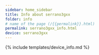 ```yaml
---
sidebar: home_sidebar
title: Info about serrano3gxx
folder: info
# name of the page (/{{permalink}}.html)
permalink: serrano3gxx_info.html
device: serrano3gxx
---
```

{% include templates/device_info.md %}
